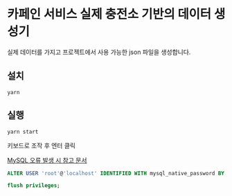 # 카페인 서비스 실제 충전소 기반의 데이터 생성기

실제 데이터를 가지고 프로젝트에서 사용 가능한 json 파일을 생성합니다.

## 설치
```
yarn
```

## 실행
```
yarn start
```

키보드로 조작 후 엔터 클릭

[MySQL 오류 발생 시 참고 문서](https://stackoverflow.com/questions/50093144/mysql-8-0-client-does-not-support-authentication-protocol-requested-by-server
)

```sql
ALTER USER 'root'@'localhost' IDENTIFIED WITH mysql_native_password BY '비밀번호를 입력하세요';
```

```sql
flush privileges;
```


